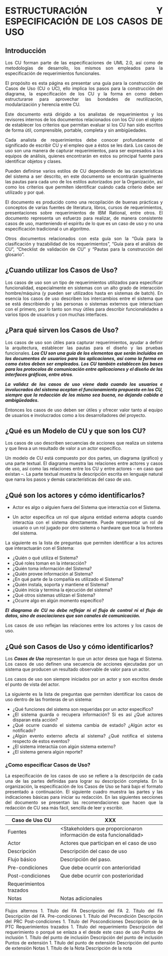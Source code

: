 <div align="justify">

# ESTRUCTURACIÓN Y ESPECIFICACIÓN DE LOS CASOS DE USO

## Introducción

  Los CU forman parte de las especificaciones de UML 2.0, así como de metodologías de desarrollo, los mismos son empleados para la especificación de requerimientos funcionales.

  El propósito es esta página es presentar una guía para la construcción de Casos de Uso (CU o UC), ello implica los pasos para la construcción del diagrama, la especificación de los CU y la forma en como deben estructurarse para aprovechar las bondades de reutilización, modularización y herencia entre CU.

  Este documento está dirigido a los analistas de requerimientos y los revisores internos de los documentos relacionados con los CU con el objeto de establecer los criterios que permitan evaluar si los CU han sido escritos de forma útil, comprensible, portable, completa y sin ambigüedades.

  Cada analista de requerimientos debe conocer profundamente el significado de escribir CU y el empleo que a éstos se les dará. Los casos de uso son una manera de capturar requerimientos, para ser expresados a los equipos de análisis, quienes encontrarán en estos su principal fuente para identificar objetos y clases.

  Pueden definirse varios estilos de CU dependiendo de las características del sistema a ser descrito, en este documento se encontrarán igualmente las pautas para cada uno de los estilos autorizados por la Organización, así como los criterios que permiten identificar cuándo cada criterio debe ser utilizado y por qué.

  El documento es producido como una recopilación de buenas prácticas y conceptos de varias fuentes de literatura, libros, cursos de requerimientos, presentaciones sobre requerimientos de IBM Rational, entre otros. El documento representa un esfuerzo para realizar, de manera consistente casos de uso, manteniendo el espíritu de lo que es un caso de uso y no una especificación tradicional o un algoritmo.

  Otros documentos relacionados con esta guía son la “Guía para la clasificación y trazabilidad de los requerimientos”, “Guía para el análisis de CU”, “Checklist de validación de CU” y “Pautas para la construcción del glosario”.

## ¿Cuando utilizar los Casos de Uso?

  Los casos de uso son un tipo de requerimientos utilizados para especificar funcionalidad, especialmente en sistemas con un alto grado de interacción hombre/máquina (y pueden ser utilizados hasta en sistemas de batch). En esencia los casos de uso describen los intercambios entre el sistema que se está describiendo y las personas o sistemas externos que interactúan con el primero, por lo tanto son muy útiles para describir funcionalidades a varios tipos de usuarios y con muchas interfaces.

## ¿Para qué sirven los Casos de Uso?

  Los casos de uso son útiles para capturar requerimientos, ayudar a definir la arquitectura, establecer las pautas para el diseño y las pruebas funcionales. ___Los CU son una guía de los elementos que serán incluidos en los documentos de usuarios para las aplicaciones, así como la forma en como éstos deben ser empleados. Los CU también establecen las bases para los protocolos de comunicación entre aplicaciones y el diseño de las interfaces gráficas, entre otros___.

  ___La validez de los casos de uso viene dada cuando los usuarios e involucrados del sistema aceptan el funcionamiento propuesto en los CU, siempre que la redacción de los mismo sea buena, no dejando cabida a ambigüedades.___

  Entonces los casos de uso deben ser útiles y ofrecer valor tanto al equipo de usuarios e involucrados como a los desarrolladores del proyecto.

## ¿Qué es un Modelo de CU y que son los CU?  

  Los casos de uso describen secuencias de acciones que realiza un sistema y que lleva a un resultado de valor a un actor específico.

  Un modelo de CU está compuesto por dos partes, un diagrama (gráfico) y una parte textual. El diagrama muestra las relaciones entre actores y casos de uso, así como las relaciones entre los CU y entre actores – en caso que existan –. La parte textual muestra la descripción escrita en lenguaje natural que narra los pasos y demás características del caso de uso.


## ¿Qué son los actores y cómo identificarlos?

- Actor es algo o alguien fuera del Sistema que interactúa con el Sistema.

- Un actor especifica un rol que alguna entidad externa adopta cuando interactúa con el sistema directamente. Puede representar un rol de usuario o un rol jugado por otro sistema o hardware que toca la frontera del sistema.

La siguiente es la lista de preguntas que permiten identificar a los actores que interactuarán con el Sistema:
- ¿Quién o qué utiliza el Sistema?
- ¿Qué roles toman en la interacción?
- ¿Quién toma información del Sistema?
- ¿Quién provee información al Sistema?
- ¿En qué parte de la compañía es utilizado el Sistema?
- ¿Quién instala, soporta y mantiene el Sistema?
- ¿Quién inicia y termina la ejecución del sistema?
- ¿Qué otros sistemas utilizan el Sistema?
- ¿Ocurre algo en algún momento específico?

___El diagrama de CU no debe reflejar ni el flujo de control ni el flujo de datos, sino de asociaciones que son canales de comunicación.___

  Los casos de uso reflejan las relaciones entre los actores y los casos de uso.


## ¿Qué son Casos de Uso y cómo identificarlos?

  Los ___Casos de Uso___ representan lo que un actor desea que haga el Sistema. Los casos de uso definen una secuencia de acciones ejecutadas por un sistema que producen un resultado observable de valor para un actor.

  Los casos de uso son siempre iniciados por un actor y son escritos desde el punto de vista del actor.

  La siguiente es la lista de preguntas que permiten identificar los casos de uso dentro de las fronteras de un sistema:
  - ¿Qué funciones del sistema son requeridas por un actor específico?
  - ¿El sistema guarda o recupera información? Si es así ¿Qué actores disparan esta acción?
  - ¿Qué ocurre cuando el sistema cambia de estado? ¿Algún actor es notificado?
  - ¿Algún evento externo afecta al sistema? ¿Qué notifica el sistema respecto de estos eventos?
  - ¿El sistema interactúa con algún sistema externo?
  - ¿El sistema genera algún reporte?

### ¿Como especificar Casos de Uso?

  La especificación de los casos de uso se refiere a la descripción de cada una de las partes definidas para lograr su descripción completa. En la organización, la especificación de los Casos de Uso se hará bajo el formato presentado a continuación. El siguiente cuadro muestra las partes y las indicaciones básicas para iniciar su redacción. En las siguientes secciones del documento se presentan las recomendaciones que hacen que la redacción de CU sea más fácil, sencilla de leer y escribir.

  |  Caso de Uso	CU | XXX  |
  |---|---|
  | Fuentes  | <Stakeholders que proporcionaron información de esta funcionalidad>  |
  | Actor  |  Actores que participan en el caso de uso |
  | Descripción | Descripción del caso de uso  | 
  | Flujo básico | Descripción del paso.  |
  | Pre-condiciones | Que debe ocurrir con anterioridad  |  
  | Post-condiciones  | Que debe ocurrir con posterioridad  |  
  |  Requerimientos trazados |   |
  |  Notas |  Notas adicionales |





Flujos alternos	1. Titulo del FA
Descripción del FA
2. Titulo del FA
Descripción del FA.
Pre-condiciones	1. Titulo del Precondición
Descripción del PRC
Post-condiciones	1. Titulo del Poscondiciones
Descripción de la PTC
Requerimientos trazados	1. Titulo del requerimiento
Descripción del requerimiento o porqué se enlaza a el desde este caso de uso
Puntos de inclusión	1. Título del punto de inclusión
Descripción del punto de inclusión
Puntos de extensión	1. Título del punto de extensión
Descripción del punto de extensión
Notas	1. Titulo de la Nota
Descripción de la nota



</div>
